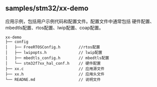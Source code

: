 ## samples/stm32/xx-demo
应用示例，包括用户示例代码和配置文件。配置文件中通常包括 硬件配置、mbedtls配置、rtos配置、lwip配置、coap配置。
```
xx-demo
├── config
│   ├── FreeRTOSConfig.h        //rtos配置
│   ├── lwipopts.h              // lwip配置
│   ├── mbedtls_config.h        // mbedtls配置
│   └── stm32f7xx_hal_conf.h    // 硬件配置
├── xx.c                        // 应用源文件
├── xx.h                        // 应用头文件
└── READNE.md                   // 说明文件
```